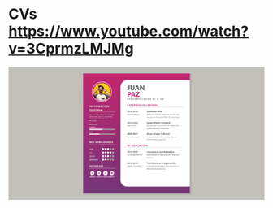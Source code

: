 # CVs https://www.youtube.com/watch?v=3CprmzLMJMg
<p align="center">
  <img src="preview.png" alt="preview del proyecto" max-width="1600">
</p> 